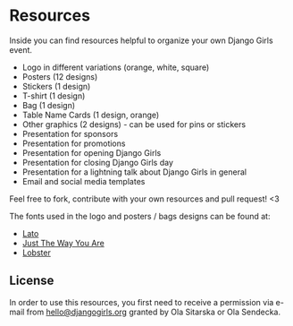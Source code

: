 Resources
=========

Inside you can find resources helpful to organize your own Django Girls event.

- Logo in different variations (orange, white, square)
- Posters (12 designs)
- Stickers (1 design)
- T-shirt (1 design)
- Bag (1 design)
- Table Name Cards (1 design, orange)
- Other graphics (2 designs) - can be used for pins or stickers
- Presentation for sponsors
- Presentation for promotions
- Presentation for opening Django Girls
- Presentation for closing Django Girls day
- Presentation for a lightning talk about Django Girls in general
- Email and social media templates


Feel free to fork, contribute with your own resources and pull request! <3

The fonts used in the logo and posters / bags designs can be found at:

* [Lato](https://www.google.com/fonts/specimen/Lato)
* [Just The Way You Are](http://www.dafont.com/just-the-way-you-are.font)
* [Lobster](http://www.dafont.com/lobster.font)

## License

In order to use this resources, you first need to receive a permission via e-mail from hello@djangogirls.org granted by Ola Sitarska or Ola Sendecka.
